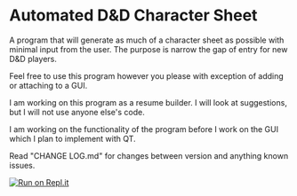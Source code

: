 # Automated D&D Character Sheet
A program that will generate as much of a character sheet as possible with minimal input from the user. The purpose is narrow the gap of entry for new D&amp;D players.

Feel free to use this program however you please with exception of adding or attaching to a GUI.

I am working on this program as a resume builder. I will look at suggestions, but I will not use anyone else's code.

I am working on the functionality of the program before I work on the GUI which I plan to implement with QT.

Read "CHANGE LOG.md" for changes between version and anything known issues.

[![Run on Repl.it](https://repl.it/badge/github/DuncanMcClellan/AutomatedDnDCharacterSheet)](https://repl.it/github/DuncanMcClellan/AutomatedDnDCharacterSheet)
